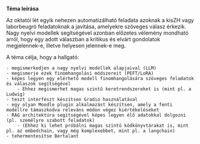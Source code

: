 **Téma leírása**

Az oktatói lét egyik nehezen automatizálható feladata azoknak a kisZH vagy laborbeugró feladatoknak a javítása, amelyekre szöveges válasz érkezik. Nagy nyelvi modellek segítségével azonban előzetes vélemény mondható arról, hogy egy adott válaszban a kritikus és elvárt gondolatok megjelennek-e, illetve helyesen jelennek-e meg.

A téma célja, hogy a hallgató:

    - megismerkedjen a nagy nyelvi modellek alapjaival (LLM)
    - megismerje ezek finomhangolási módszereit (PEFT/LoRA)
    - képes legyen egy elérhető modell finomhangolására szöveges feladatok és válaszok segítségével
        - Ehhez megismerhet magas szintű keretrendszereket is (mint pl. a Ludwig)
    - teszt interfészt készítsen Gradio használatával
    - egy olyan Moodle plugin alkalmazást készítsen, amely a fenti modellre támaszkodva releváns módon végez kiértékeléseket
    - RAG architektúra segítségével képes legyen élő adatokkal dolgozni (pl. személyre szabott feladatok)
        - (Ehhez ki lehet próbálni magas szintű kódkönyvtárakat is, mint pl. az embedchain, vagy még komplexebbet, mint pl. a langchain)
    - tehermentesítse Bertalant